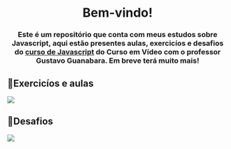 <h1 align="center">Bem-vindo!</h1>

<h3 align="center">Este é um repositório que conta com meus estudos sobre Javascript, aqui estão presentes aulas, exercicíos e desafios do <a href="https://www.youtube.com/watch?v=1-w1RfGIov4&list=PLHz_AreHm4dlsK3Nr9GVvXCbpQyHQl1o1">curso de Javascript</a> do Curso em Vídeo com o professor Gustavo Guanabara. Em breve terá muito mais!</h3>

## 📌Exercicíos e aulas
<p align="left"><a href="https://github.com/Eder-Lucas/javascript/tree/main/exercicios"><img src="http://img.shields.io/static/v1?label=JAVASCRIPT&message=EXERCICIOS&color=666600&style=for-the-badge"/></a></p>

## 📌Desafios
<p align="left"><a href="https://github.com/Eder-Lucas/javascript/tree/main/desafios"><img src="http://img.shields.io/static/v1?label=JAVASCRIPT&message=DESAFIOS&color=666600&style=for-the-badge"/></a></
